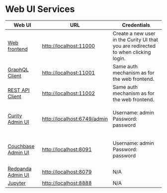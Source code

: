 # Web UI Services

| Web UI                                      | URL                                                        | Credentials                                                                         |
| ------------------------------------------- | ---------------------------------------------------------- | ----------------------------------------------------------------------------------- |
| [Web frontend](web-app.md)                  | [http://localhost:11000](http://localhost:11000)           | Create a new user in the Curity UI that you are redirected to when clicking login.  |
| [GraphQL Client](graphql-client.md)         | [http://localhost:11001](http://localhost:11001)           | Same auth mechanism as for the web frontend.                                        |
| [REST API Client](rest-client.md)           | [http://localhost:11002](http://localhost:11002)           | Same auth mechanism as for the web frontend.                                        |
| [Curity Admin UI](curity-admin-ui.md)       | [http://localhost:6749/admin](http://localhost:6749/admin) | <p>Username: admin<br>Password: password</p>                                        |
| [Couchbase Admin UI](couchbase-admin-ui.md) | [http://localhost:8091](http://localhost:8091/)            | <p>Username: admin<br>Password: password</p>                                        |
| [Redpanda Admin UI](redpanda-admin-ui.md)   | [http://localhost:8079](http://localhost:8079/)            | N/A                                                                                 |
| [Jupyter](jupyter-notebooks.md)             | [http://localhost:8888](http://localhost:8888)             | N/A                                                                                 |
